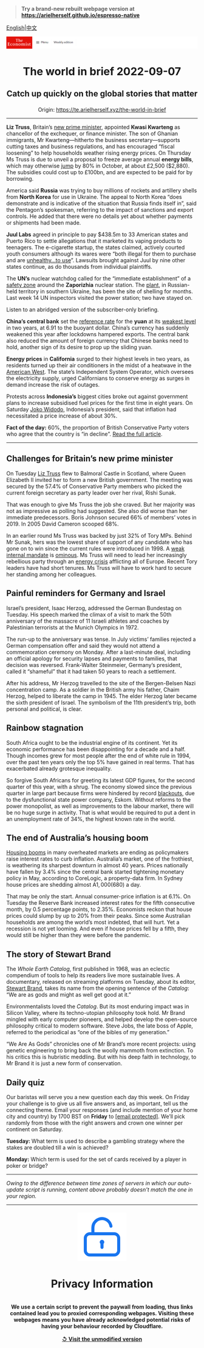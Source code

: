 > **Try a brand-new rebuilt webpage version at https://arielherself.github.io/espresso-native**

[English](https://github.com/arielherself/espresso/blob/main/README.md)|[中文](https://github-com.translate.goog/arielherself/espresso/blob/main/README.md?_x_tr_sl=en&_x_tr_tl=zh-CN&_x_tr_hl=zh-CN&_x_tr_pto=wapp)



![The Economist](menubar.png)

# <p align="center">The world in brief 2022-09-07</p>

## <p align="center">Catch up quickly on the global stories that matter</p>

<p align="center">Origin: <a href="https://te.arielherself.xyz/the-world-in-brief">https://te.arielherself.xyz/the-world-in-brief</a><hr>

<strong>Liz Truss</strong>, Britain’s [new prime minister](https://te.arielherself.xyz/britain/2022/09/05/what-kind-of-prime-minister-will-liz-truss-be), appointed <strong>Kwasi Kwarteng</strong> as chancellor of the exchequer, or finance minister. The son of Ghanian immigrants, Mr Kwarteng—hitherto the business secretary—supports cutting taxes and business regulations, and has encouraged “fiscal loosening” to help households weather rising energy prices. On Thursday Ms Truss is due to unveil a proposal to freeze average annual <strong>energy bills</strong>, which may otherwise [jump](https://te.arielherself.xyz/britain/2022/08/26/energy-bills-in-britain-are-soaring) by 80% in October, at about £2,500 ($2,880). The subsidies could cost up to £100bn, and are expected to be paid for by borrowing.

America said <strong>Russia</strong> was trying to buy millions of rockets and artillery shells from <strong>North Korea</strong> for use in Ukraine. The appeal to North Korea “does demonstrate and is indicative of the situation that Russia finds itself in”, said the Pentagon’s spokesman, referring to the impact of sanctions and export controls. He added that there were no details yet about whether payments or shipments had been made.

<strong>Juul Labs</strong> agreed in principle to pay $438.5m to 33 American states and Puerto Rico to settle allegations that it marketed its vaping products to teenagers. The e-cigarette startup, the states claimed, actively courted youth consumers although its wares were “both illegal for them to purchase and are [unhealthy…to use](https://te.arielherself.xyz/the-economist-explains/2021/09/09/how-bad-are-e-cigarettes-for-you)”. Lawsuits brought against Juul by nine other states continue, as do thousands from individual plaintiffs.

The <strong>UN’s</strong> nuclear watchdog called for the “immediate establishment” of a [safety zone](https://te.arielherself.xyz/by-invitation/2022/09/06/how-to-prevent-a-crisis-at-the-zaporizhia-nuclear-power-plant-according-to-a-fukushima-veteran) around the <strong>Zaporizhia</strong> nuclear station. The [plant](https://te.arielherself.xyz/the-economist-explains/2022/08/19/what-is-at-stake-at-ukraines-zaporizhia-nuclear-plant), in Russian-held territory in southern Ukraine, has been the site of shelling for months. Last week 14 UN inspectors visited the power station; two have stayed on.

Listen to an abridged version of the subscriber-only briefing.

<strong>China’s central bank</strong> set the [reference rate](https://te.arielherself.xyz/finance-and-economics/2020/06/11/the-yuan-has-been-one-of-the-worlds-most-stable-major-currencies) for the <strong>yuan</strong> at its [weakest level](https://te.arielherself.xyz/finance-and-economics/2022/04/30/china-should-worry-less-about-its-currency) in two years, at 6.91 to the buoyant dollar. China’s currency has suddenly weakened this year after lockdowns hampered exports. The central bank also reduced the amount of foreign currency that Chinese banks need to hold, another sign of its desire to prop up the sliding yuan.

<strong>Energy prices</strong> in <strong>California</strong> surged to their highest levels in two years, as residents turned up their air conditioners in the midst of a heatwave in the [American West](https://te.arielherself.xyz/graphic-detail/2022/08/16/the-most-important-river-in-the-american-west-is-drying-up). The state’s Independent System Operator, which oversees the electricity supply, urged Californians to conserve energy as surges in demand increase the risk of outages.

Protests across <strong>Indonesia’s</strong> biggest cities broke out against government plans to increase subsidised fuel prices for the first time in eight years. On Saturday [Joko Widodo](https://te.arielherself.xyz/asia/2022/03/26/joko-widodo-is-considering-extending-his-term-in-office), Indonesia’s president, said that inflation had necessitated a price increase of about 30%.

<strong>Fact of the day:</strong> 60%, the proportion of British Conservative Party voters who agree that the country is “in decline”. [Read the full article](https://te.arielherself.xyz/britain/2022/09/05/what-kind-of-prime-minister-will-liz-truss-be).

----------

## Challenges for Britain’s new prime minister

On Tuesday [Liz Truss](https://te.arielherself.xyz/britain/2022/09/05/what-kind-of-prime-minister-will-liz-truss-be) flew to Balmoral Castle in Scotland, where Queen Elizabeth II invited her to form a new British government. The meeting was secured by the 57.4% of Conservative Party members who picked the current foreign secretary as party leader over her rival, Rishi Sunak.

That was enough to give Ms Truss the job she craved. But her majority was not as impressive as polling had suggested. She also did worse than her immediate predecessors. Boris Johnson secured 66% of members’ votes in 2019. In 2005 David Cameron scooped 68%.

In an earlier round Ms Truss was backed by just 32% of Tory MPs. Behind Mr Sunak, hers was the lowest share of support of any candidate who has gone on to win since the current rules were introduced in 1998. A [weak internal mandate](https://te.arielherself.xyz/graphic-detail/2022/07/11/who-will-replace-boris-johnson) is [ominous](https://te.arielherself.xyz/britain/2022/07/06/a-monstrous-in-tray-awaits-boris-johnsons-eventual-successor). Ms Truss will need to lead her increasingly rebellious party through an [energy crisis](https://te.arielherself.xyz/leaders/2022/09/01/how-to-prevent-europes-energy-crunch-spiralling-into-an-economic-crisis) afflicting all of Europe. Recent Tory leaders have had short tenures. Ms Truss will have to work hard to secure her standing among her colleagues.

## Painful reminders for Germany and Israel

Israel’s president, Isaac Herzog, addressed the German Bundestag on Tuesday. His speech marked the climax of a visit to mark the 50th anniversary of the massacre of 11 Israeli athletes and coaches by Palestinian terrorists at the Munich Olympics in 1972.

The run-up to the anniversary was tense. In July victims’ families rejected a German compensation offer and said they would not attend a commemoration ceremony on Monday. After a last-minute deal, including an official apology for security lapses and payments to families, that decision was reversed. Frank-Walter Steinmeier, Germany’s president, called it “shameful” that it had taken 50 years to reach a settlement.

After his address, Mr Herzog travelled to the site of the Bergen-Belsen Nazi concentration camp. As a soldier in the British army his father, Chaim Herzog, helped to liberate the camp in 1945. The elder Herzog later became the sixth president of Israel. The symbolism of the 11th president’s trip, both personal and political, is clear.

## Rainbow stagnation

South Africa ought to be the industrial engine of its continent. Yet its economic performance has been disappointing for a decade and a half. Though incomes grew for most people after the end of white rule in 1994, over the past ten years only the top 5% have gained in real terms. That has exacerbated already grotesque inequality.

So forgive South Africans for greeting its latest GDP figures, for the second quarter of this year, with a shrug. The economy slowed since the previous quarter in large part because firms were hindered by record [blackouts](https://te.arielherself.xyz/the-economist-explains/2022/06/29/why-the-lights-are-going-out-again-in-south-africa), due to the dysfunctional state power company, Eskom. Without reforms to the power monopolist, as well as improvements to the labour market, there will be no huge surge in activity. That is what would be required to put a dent in an unemployment rate of 34%, the highest known rate in the world.

## The end of Australia’s housing boom

[Housing booms](https://te.arielherself.xyz/finance-and-economics/2022/08/01/the-global-housing-boom-is-running-out-of-steam) in many overheated markets are ending as policymakers raise interest rates to curb inflation. Australia’s market, one of the frothiest, is weathering its sharpest downturn in almost 40 years. Prices nationally have fallen by 3.4% since the central bank started tightening monetary policy in May, according to CoreLogic, a property-data firm. In Sydney house prices are shedding almost A$1,000 ($680) a day.

That may be only the start. Annual consumer-price inflation is at 6.1%. On Tuesday the Reserve Bank increased interest rates for the fifth consecutive month, by 0.5 percentage points, to 2.35%. Economists reckon that house prices could slump by up to 20% from their peaks. Since some Australian households are among the world’s most indebted, that will hurt. Yet a recession is not yet looming. And even if house prices fell by a fifth, they would still be higher than they were before the pandemic.

## The story of Stewart Brand

The <em>Whole Earth Catalog</em>, first published in 1968, was an eclectic compendium of tools to help its readers live more sustainable lives. A documentary, released on streaming platforms on Tuesday, about its editor, [Stewart Brand](https://te.arielherself.xyz/culture/2022/04/06/stewart-brands-belief-in-technology-helped-shape-silicon-valley), takes its name from the opening sentence of the <em>Catalog</em>: “We are as gods and might as well get good at it.”

Environmentalists loved the <em>Catalog</em>. But its most enduring impact was in Silicon Valley, where its techno-utopian philosophy took hold. Mr Brand mingled with early computer pioneers, and helped develop the open-source philosophy critical to modern software. Steve Jobs, the late boss of Apple, referred to the periodical as “one of the bibles of my generation.” 

“We Are As Gods” chronicles one of Mr Brand’s more recent projects: using genetic engineering to bring back the woolly mammoth from extinction. To his critics this is hubristic meddling. But with his deep faith in technology, to Mr Brand it is just a new form of conservation.

## Daily quiz

Our baristas will serve you a new question each day this week. On Friday your challenge is to give us all five answers and, as important, tell us the connecting theme. Email your responses (and include mention of your home city and country) by 1700 BST on <strong>Friday</strong> to [<span class="__cf_email__" data-cfemail="e3b2968a99a69093918690908ca386808c8d8c8e8a9097cd808c8e">[email&#160;protected]</span>](https://mail.google.com/mail/?view=cm&amp;fs=1&amp;tf=1&amp;to=QuizEspresso@te.arielherself.xyz). We’ll pick randomly from those with the right answers and crown one winner per continent on Saturday.

<strong>Tuesday: </strong>What term is used to describe a gambling strategy where the stakes are doubled till a win is achieved?

<strong>Monday:</strong> Which term is used for the set of cards received by a player in poker or bridge?

----------

*Owing to the difference between time zones of servers in which our auto-update script is running, content above probably doesn't match the one in your region.*

|<br><div align="center"><img src="unlock.png" /><h1>Privacy Information</h1></div></br>We use a certain script to prevent the paywall from loading, thus links contained lead you to proxied corresponding webpages. Visiting these webpages means you have already acknowledged potential risks of having your behaviour recorded by Cloudflare.<br><br>[&#x21BA; Visit the unmodified version](README.raw.md)<br><br>|
|-----|

